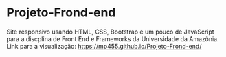 # Projeto-Frond-end 
Site responsivo usando HTML, CSS, Bootstrap e um pouco de JavaScript para a discplina de Front End e Frameworks da Universidade da Amazônia.
Link para a visualização: https://mp455.github.io/Projeto-Frond-end/

